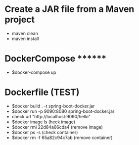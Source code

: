 # Create a JAR file from a Maven project
   - maven clean
   - maven install

# DockerCompose ******
  - $docker-compose up
  
# Dockerfile (TEST)
  - $docker build . -t spring-boot-docker.jar
  - $docker run -p 9090:8080 spring-boot-docker.jar 
  - check url "http://localhost:9090/hello"
  - $docker image ls (heck image)
  - $docker rmi 22d84a66cda4 (remove image)
  - $docker ps -s (check container)
  - $docker rm -f 65a82c94c7ab (remove container)

